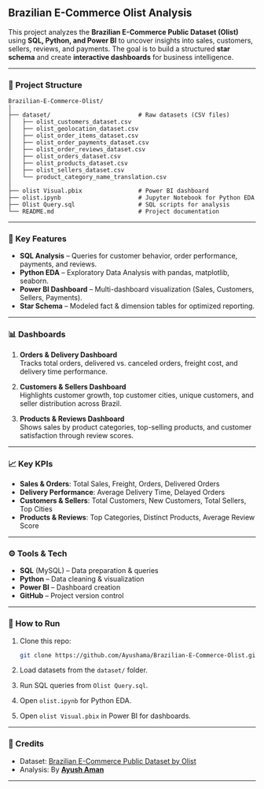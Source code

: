##  Brazilian E-Commerce Olist Analysis

This project analyzes the **Brazilian E-Commerce Public Dataset (Olist)** using **SQL, Python, and Power BI** to uncover insights into sales, customers, sellers, reviews, and payments. The goal is to build a structured **star schema** and create **interactive dashboards** for business intelligence.

---
 
### 📂 Project Structure
 
```   
Brazilian-E-Commerce-Olist/
│
├── dataset/                         # Raw datasets (CSV files)
│   ├── olist_customers_dataset.csv
│   ├── olist_geolocation_dataset.csv
│   ├── olist_order_items_dataset.csv
│   ├── olist_order_payments_dataset.csv
│   ├── olist_order_reviews_dataset.csv
│   ├── olist_orders_dataset.csv
│   ├── olist_products_dataset.csv
│   ├── olist_sellers_dataset.csv
│   └── product_category_name_translation.csv
│
├── olist Visual.pbix                # Power BI dashboard
├── olist.ipynb                      # Jupyter Notebook for Python EDA
├── Olist Query.sql                  # SQL scripts for analysis
└── README.md                        # Project documentation
```

---

### 🔑 Key Features 

* **SQL Analysis** – Queries for customer behavior, order performance, payments, and reviews.
* **Python EDA** – Exploratory Data Analysis with pandas, matplotlib, seaborn.
* **Power BI Dashboard** – Multi-dashboard visualization (Sales, Customers, Sellers, Payments).
* **Star Schema** – Modeled fact & dimension tables for optimized reporting.
 
---
### 📊 Dashboards

1. **Orders & Delivery Dashboard**  
   Tracks total orders, delivered vs. canceled orders, freight cost, and delivery time performance.  

2. **Customers & Sellers Dashboard**  
   Highlights customer growth, top customer cities, unique customers, and seller distribution across Brazil.  

3. **Products & Reviews Dashboard**  
   Shows sales by product categories, top-selling products, and customer satisfaction through review scores.  
---

### 📈 Key KPIs

- **Sales & Orders**: Total Sales, Freight, Orders, Delivered Orders  
- **Delivery Performance**: Average Delivery Time, Delayed Orders  
- **Customers & Sellers**: Total Customers, New Customers, Total Sellers, Top Cities  
- **Products & Reviews**: Top Categories, Distinct Products, Average Review Score

---

### ⚙️ Tools & Tech

* **SQL** (MySQL) – Data preparation & queries
* **Python** – Data cleaning & visualization
* **Power BI** – Dashboard creation
* **GitHub** – Project version control

---

### 📌 How to Run

1. Clone this repo:

   ```bash
   git clone https://github.com/Ayushama/Brazilian-E-Commerce-Olist.git
   ```
2. Load datasets from the `dataset/` folder.
3. Run SQL queries from `Olist Query.sql`.
4. Open `olist.ipynb` for Python EDA.
5. Open `olist Visual.pbix` in Power BI for dashboards.

---

### 📢 Credits

* Dataset: [Brazilian E-Commerce Public Dataset by Olist](https://www.kaggle.com/datasets/olistbr/brazilian-ecommerce)
* Analysis: By **[Ayush Aman](www.linkedin.com/in/ayush-aman-039817161)**

---
